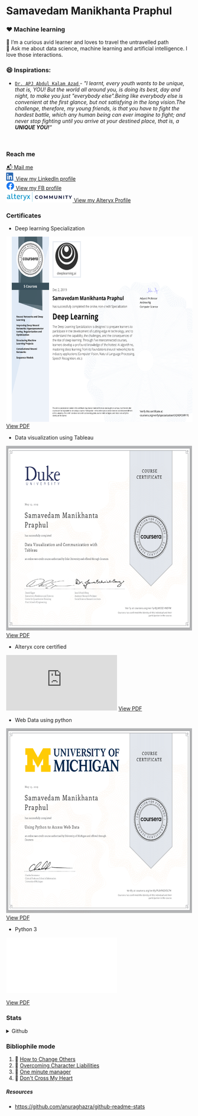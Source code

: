 # Samavedam Manikhanta Praphul
### :heart: Machine learning
🌱 I’m a curious avid learner and loves to travel the untravelled path <br>
💬 Ask me about data science, machine learning and artificial intelligence. I love those interactions.<br>

### 😄 Inspirations:
* <a href="https://en.wikipedia.org/wiki/A._P._J._Abdul_Kalam" >```Dr. APJ Abdul Kalam Azad``` </a> - _"I learnt, every youth wants to be unique, that is, YOU! But the world all around you, is doing its best, day and night, to make you just "everybody else".Being like everybody else is convenient at the first glance, but not satisfying in the long vision.The challenge, therefore, my young friends, is that you have to fight the hardest battle, which any human being can ever imagine to fight; and never stop fighting until you arrive at your destined place, that is, a __UNIQUE YOU!__"_
<br>

### Reach me
[:mailbox_with_mail: Mail me](praphulsamavedam@gmail.com) <br />
<a href="https://www.linkedin.com/in/samavedam-manikhanta-praphul/"> <img src= "/src/img/LI-In-Bug.png" alt="LinkedIn logo" width=22 height=22/> View my LinkedIn profile </a> </br>
<a href="https://www.facebook.com/praphulchampion"> <img src= "/src/img/f_logo_RGB-Blue_58.png" alt="Facebook logo" width=22 height=22/> View my FB profile </a> </br>
<a href="https://community.alteryx.com/t5/user/viewprofilepage/user-id/132735"> <img src="/src/img/alteryxCommunityLogo.png" alt="Alteryx logo" height=30 /> View my Alteryx Profile </a></br>

### Certificates
* Deep learning Specialization
<p>
 <a href="https://www.coursera.org/account/accomplishments/certificate/EX2VDP2VRP7E">
<img src="/src/certs/Coursera_EX2VDP2VRP7E.pdf" style="width:600px; height:500px;" frameborder="0">
View PDF</a>
</p>

* Data visualization using Tableau
<p>
 <a href="https://www.coursera.org/account/accomplishments/certificate/8JLMS3ZHNDFM">
<img src="/src/certs/Coursera_8JLMS3ZHNDFM.pdf" style="width:600px; height:500px;" frameborder="0">
View PDF</a>
</p>


* Alteryx core certified
<object data="https://s3.us-east-2.amazonaws.com/ayx.certificates/20200107_AlterxDesignerCore0TR61UejpXTx8GRaxmTFmb1clW5FTenSplNBx2oJEShFDeUFaxcVW1RahWMt90MrRVT.pdf" type="application/pdf" width="700px" height="700px">   
    <embed src="https://s3.us-east-2.amazonaws.com/ayx.certificates/20200107_AlterxDesignerCore0TR61UejpXTx8GRaxmTFmb1clW5FTenSplNBx2oJEShFDeUFaxcVW1RahWMt90MrRVT.pdf">
    <a href="https://s3.us-east-2.amazonaws.com/ayx.certificates/20200107_AlterxDesignerCore0TR61UejpXTx8GRaxmTFmb1clW5FTenSplNBx2oJEShFDeUFaxcVW1RahWMt90MrRVT.pdf">View PDF</a>
    </embed>
</object>

* Web Data using python
<p>
 <a href="https://www.coursera.org/account/accomplishments/certificate/PL6V962K5L7H">
<img src="/src/certs/Coursera_PL6V962K5L7H.pdf" style="width:600px; height:500px;" frameborder="0">
View PDF</a>
</p>

* Python 3
<object data="https://www.sololearn.com/Certificate/1073-9925933/pdf" type="application/pdf" width="100%"> 
<embed src="/src/certs/Sololearn_Python3_1073-9925933.pdf">
</embed>
</object>
<p><a href="https://www.sololearn.com/Certificate/1073-9925933/pdf"> View PDF</a></p>

### Stats
<details>
  <summary>Github</summary>
  <img align="left" alt="Sama's Github Stats" src="https://github-readme-stats.vercel.app/api?username=PraphulSamavedam&count_private=true&show_icons=true&hide_border=true" />
</details>

### Bibliophile mode
1. :blue_book: [How to Change Others](https://bookstore.yssofindia.org/product/how-to-change-others)
2. :blue_book: [Overcoming Character Liabilities](https://bookstore.yssofindia.org/product/overcoming-character-liabilities)
3. :blue_book: [One minute manager](https://www.amazon.in/One-Minute-Manager-Kenneth-Blanchard/dp/8172234996/ref=tmm_pap_swatch_0?_encoding=UTF8&qid=&sr=)
4. :green_book: [Don't Cross My Heart](https://www.amazon.in/Cross-My-Heart-Alex-21/dp/0099574063/ref=tmm_pap_swatch_0?_encoding=UTF8&qid=&sr=)


##### Resources
* https://github.com/anuraghazra/github-readme-stats
<!--
**PraphulSamavedam/PraphulSamavedam** is a ✨ _special_ ✨ repository because its `README.md` (this file) appears on your GitHub profile.

Here are some ideas to get you started:

- 🔭 I’m currently working on ...
- 🌱 I’m currently learning ...
- 👯 I’m looking to collaborate on ...
- 🤔 I’m looking for help with ...
- 💬 Ask me about ...
- 📫 How to reach me: ...
- 😄 Pronouns: ...
- ⚡ Fun fact: ...
-->
